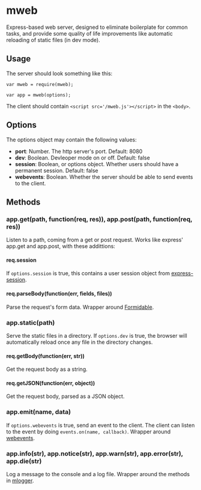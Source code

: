 # mweb

Express-based web server, designed to eliminate boilerplate for common tasks,
and provide some quality of life improvements like automatic reloading of
static files (in dev mode).

## Usage

The server should look something like this:

	var mweb = require(mweb);

	var app = mweb(options);

The client should contain `<script src='/mweb.js'></script>` in the
`<body>`.

## Options

The options object may contain the following values:

* **port**: Number. The http server's port. Default: 8080
* **dev**: Boolean. Devleoper mode on or off. Default: false
* **session**: Boolean, or options object. Whether users should have a permanent
  session. Default: false
* **webevents**: Boolean. Whether the server should be able to send events to
  the client.

## Methods

### app.get(path, function(req, res)), app.post(path, function(req, res))

Listen to a path, coming from a get or post request. Works like express'
app.get and app.post, with these addittions:

#### req.session

If `options.session` is true, this contains a user session object from
[express-session](https://github.com/expressjs/session).

#### req.parseBody(function(err, fields, files))

Parse the request's form data. Wrapper around
[Formidable](https://github.com/felixge/node-formidable).

### app.static(path)

Serve the static files in a directory. If `options.dev` is true, the browser
will automatically reload once any file in the directory changes.

#### req.getBody(function(err, str))

Get the request body as a string.

#### req.getJSON(function(err, object))

Get the request body, parsed as a JSON object.

### app.emit(name, data)

If `options.webevents` is true, send an event to the client. The client can
listen to the event by doing `events.on(name, callback)`. Wrapper around
[webevents](https://www.npmjs.com/package/webevents).

### app.info(str), app.notice(str), app.warn(str), app.error(str), app.die(str)

Log a message to the console and a log file. Wrapper around the methods in
[mlogger](https://www.npmjs.com/package/mlogger).
